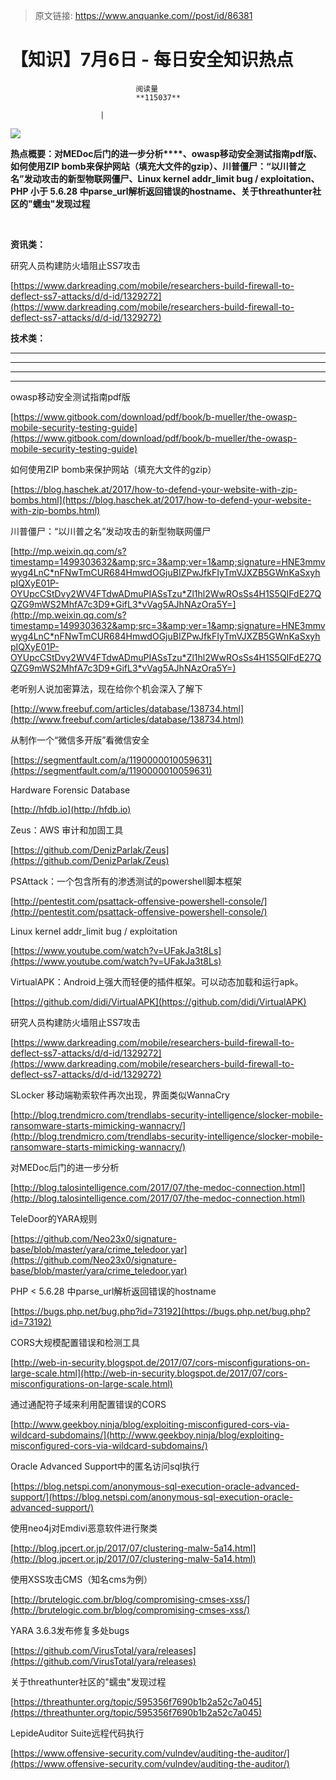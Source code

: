> 原文链接: https://www.anquanke.com//post/id/86381 


# 【知识】7月6日 - 每日安全知识热点


                                阅读量   
                                **115037**
                            
                        |
                        
                                                                                    



[![](https://p2.ssl.qhimg.com/t0167cfff78c6d0a7c3.png)](https://p2.ssl.qhimg.com/t0167cfff78c6d0a7c3.png)

**热点概要：对MEDoc后门的进一步分析<strong>****、**owasp移动安全测试指南pdf版、如何使用ZIP bomb来保护网站（填充大文件的gzip）、川普僵尸：“以川普之名”发动攻击的新型物联网僵尸**、**Linux kernel addr_limit bug / exploitation、PHP 小于 5.6.28 中parse_url解析返回错误的hostname**、关于threathunter社区的"蠕虫"发现过程**</strong>

**<br>**

**资讯类：**

















研究人员构建防火墙阻止SS7攻击

[https://www.darkreading.com/mobile/researchers-build-firewall-to-deflect-ss7-attacks/d/d-id/1329272](https://www.darkreading.com/mobile/researchers-build-firewall-to-deflect-ss7-attacks/d/d-id/1329272) 



**技术类：**

****

****

****





****































































































[](http://motherboard.vice.com/read/the-worst-hacks-of-2016)











[](https://feicong.github.io/tags/macOS%E8%BD%AF%E4%BB%B6%E5%AE%89%E5%85%A8/)



[](https://github.com/GradiusX/HEVD-Python-Solutions/blob/master/Win10%20x64%20v1511/HEVD_arbitraryoverwrite.py)



















































































































































owasp移动安全测试指南pdf版

[https://www.gitbook.com/download/pdf/book/b-mueller/the-owasp-mobile-security-testing-guide](https://www.gitbook.com/download/pdf/book/b-mueller/the-owasp-mobile-security-testing-guide) 



如何使用ZIP bomb来保护网站（填充大文件的gzip）

[https://blog.haschek.at/2017/how-to-defend-your-website-with-zip-bombs.html](https://blog.haschek.at/2017/how-to-defend-your-website-with-zip-bombs.html) 



川普僵尸：“以川普之名”发动攻击的新型物联网僵尸

[http://mp.weixin.qq.com/s?timestamp=1499303632&amp;src=3&amp;ver=1&amp;signature=HNE3mmvwyg4LnC*nFNwTmCUR684HmwdOGjuBIZPwJfkFIyTmVJXZB5GWnKaSxyhpIQXyE01P-OYUpcCStDvy2WV4FTdwADmuPIASsTzu*Zl1hl2WwROsSs4H1S5QIFdE27QQZG9mWS2MhfA7c3D9*GifL3*vVag5AJhNAzOra5Y=](http://mp.weixin.qq.com/s?timestamp=1499303632&amp;src=3&amp;ver=1&amp;signature=HNE3mmvwyg4LnC*nFNwTmCUR684HmwdOGjuBIZPwJfkFIyTmVJXZB5GWnKaSxyhpIQXyE01P-OYUpcCStDvy2WV4FTdwADmuPIASsTzu*Zl1hl2WwROsSs4H1S5QIFdE27QQZG9mWS2MhfA7c3D9*GifL3*vVag5AJhNAzOra5Y=) 



老听别人说加密算法，现在给你个机会深入了解下

[http://www.freebuf.com/articles/database/138734.html](http://www.freebuf.com/articles/database/138734.html) 



从制作一个“微信多开版”看微信安全

[https://segmentfault.com/a/1190000010059631](https://segmentfault.com/a/1190000010059631) 



Hardware Forensic Database

[http://hfdb.io](http://hfdb.io) 



Zeus：AWS 审计和加固工具

[https://github.com/DenizParlak/Zeus](https://github.com/DenizParlak/Zeus) 



PSAttack：一个包含所有的渗透测试的powershell脚本框架

[http://pentestit.com/psattack-offensive-powershell-console/](http://pentestit.com/psattack-offensive-powershell-console/) 



Linux kernel addr_limit bug / exploitation

[https://www.youtube.com/watch?v=UFakJa3t8Ls](https://www.youtube.com/watch?v=UFakJa3t8Ls) 



VirtualAPK：Android上强大而轻便的插件框架。可以动态加载和运行apk。

[https://github.com/didi/VirtualAPK](https://github.com/didi/VirtualAPK) 



研究人员构建防火墙阻止SS7攻击

[https://www.darkreading.com/mobile/researchers-build-firewall-to-deflect-ss7-attacks/d/d-id/1329272](https://www.darkreading.com/mobile/researchers-build-firewall-to-deflect-ss7-attacks/d/d-id/1329272) 



SLocker 移动端勒索软件再次出现，界面类似WannaCry

[http://blog.trendmicro.com/trendlabs-security-intelligence/slocker-mobile-ransomware-starts-mimicking-wannacry/](http://blog.trendmicro.com/trendlabs-security-intelligence/slocker-mobile-ransomware-starts-mimicking-wannacry/) 



对MEDoc后门的进一步分析

[http://blog.talosintelligence.com/2017/07/the-medoc-connection.html](http://blog.talosintelligence.com/2017/07/the-medoc-connection.html) 



TeleDoor的YARA规则

[https://github.com/Neo23x0/signature-base/blob/master/yara/crime_teledoor.yar](https://github.com/Neo23x0/signature-base/blob/master/yara/crime_teledoor.yar) 



PHP &lt; 5.6.28 中parse_url解析返回错误的hostname

[https://bugs.php.net/bug.php?id=73192](https://bugs.php.net/bug.php?id=73192) 



CORS大规模配置错误和检测工具

[http://web-in-security.blogspot.de/2017/07/cors-misconfigurations-on-large-scale.html](http://web-in-security.blogspot.de/2017/07/cors-misconfigurations-on-large-scale.html) 



通过通配符子域来利用配置错误的CORS

[http://www.geekboy.ninja/blog/exploiting-misconfigured-cors-via-wildcard-subdomains/](http://www.geekboy.ninja/blog/exploiting-misconfigured-cors-via-wildcard-subdomains/) 



Oracle Advanced Support中的匿名访问sql执行

[https://blog.netspi.com/anonymous-sql-execution-oracle-advanced-support/](https://blog.netspi.com/anonymous-sql-execution-oracle-advanced-support/) 



使用neo4j对Emdivi恶意软件进行聚类

[http://blog.jpcert.or.jp/2017/07/clustering-malw-5a14.html](http://blog.jpcert.or.jp/2017/07/clustering-malw-5a14.html) 



使用XSS攻击CMS（知名cms为例）

[http://brutelogic.com.br/blog/compromising-cmses-xss/](http://brutelogic.com.br/blog/compromising-cmses-xss/) 



YARA 3.6.3发布修复多处bugs

[https://github.com/VirusTotal/yara/releases](https://github.com/VirusTotal/yara/releases) 



关于threathunter社区的"蠕虫"发现过程

[https://threathunter.org/topic/595356f7690b1b2a52c7a045](https://threathunter.org/topic/595356f7690b1b2a52c7a045) 



LepideAuditor Suite远程代码执行

[https://www.offensive-security.com/vulndev/auditing-the-auditor/](https://www.offensive-security.com/vulndev/auditing-the-auditor/) 


